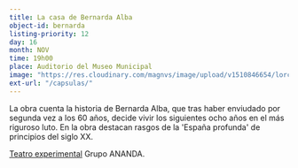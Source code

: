 ```yaml
---
title: La casa de Bernarda Alba
object-id: bernarda
listing-priority: 12
day: 16
month: NOV
time: 19h00
place: Auditorio del Museo Municipal
image: "https://res.cloudinary.com/magnvs/image/upload/v1510846654/lorca_yveha1.jpg"
ext-url: "/capsulas/"
---
```


La obra cuenta la historia de Bernarda Alba, que tras haber enviudado por segunda vez a los 60 años, decide vivir los siguientes ocho años en el más riguroso luto. En la obra destacan rasgos de la 'España profunda' de principios del siglo XX.

<u>Teatro experimental</u> Grupo ANANDA.

